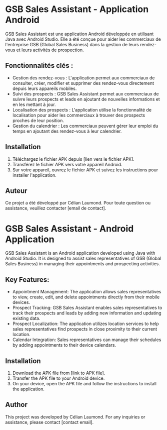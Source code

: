 # GSB Sales Assistant - Application Android

GSB Sales Assistant est une application Android développée en utilisant Java avec Android Studio. Elle a été conçue pour aider les commerciaux de l'entreprise GSB (Global Sales Business) dans la gestion de leurs rendez-vous et leurs activités de prospection.

## Fonctionnalités clés :

- Gestion des rendez-vous : L'application permet aux commerciaux de consulter, créer, modifier et supprimer des rendez-vous directement depuis leurs appareils mobiles.
- Suivi des prospects : GSB Sales Assistant permet aux commerciaux de suivre leurs prospects et leads en ajoutant de nouvelles informations et en les mettant à jour.
- Localisation des prospects : L'application utilise la fonctionnalité de localisation pour aider les commerciaux à trouver des prospects proches de leur position.
- Gestion du calendrier : Les commerciaux peuvent gérer leur emploi du temps en ajoutant des rendez-vous à leur calendrier.

## Installation

1. Téléchargez le fichier APK depuis [lien vers le fichier APK].
2. Transférez le fichier APK vers votre appareil Android.
3. Sur votre appareil, ouvrez le fichier APK et suivez les instructions pour installer l'application.

## Auteur

Ce projet a été développé par Célian Laumond. Pour toute question ou assistance, veuillez contacter [email de contact].

# GSB Sales Assistant - Android Application

GSB Sales Assistant is an Android application developed using Java with Android Studio. It is designed to assist sales representatives of GSB (Global Sales Business) in managing their appointments and prospecting activities.

## Key Features:

- Appointment Management: The application allows sales representatives to view, create, edit, and delete appointments directly from their mobile devices.
- Prospect Tracking: GSB Sales Assistant enables sales representatives to track their prospects and leads by adding new information and updating existing data.
- Prospect Localization: The application utilizes location services to help sales representatives find prospects in close proximity to their current location.
- Calendar Integration: Sales representatives can manage their schedules by adding appointments to their device calendars.

## Installation

1. Download the APK file from [link to APK file].
2. Transfer the APK file to your Android device.
3. On your device, open the APK file and follow the instructions to install the application.

## Author

This project was developed by Célian Laumond. For any inquiries or assistance, please contact [contact email].




